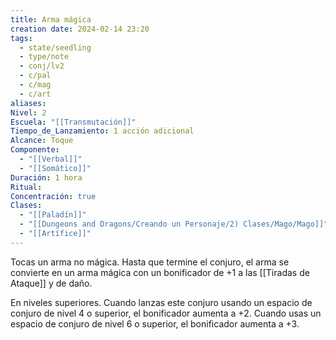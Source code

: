 ```yaml
---
title: Arma mágica
creation date: 2024-02-14 23:20
tags:
  - state/seedling
  - type/note
  - conj/lv2
  - c/pal
  - c/mag
  - c/art
aliases: 
Nivel: 2
Escuela: "[[Transmutación]]"
Tiempo_de_Lanzamiento: 1 acción adicional
Alcance: Toque
Componente:
  - "[[Verbal]]"
  - "[[Somático]]"
Duración: 1 hora
Ritual: 
Concentración: true
Clases:
  - "[[Paladín]]"
  - "[[Dungeons and Dragons/Creando un Personaje/2) Clases/Mago/Mago]]"
  - "[[Artífice]]"
---
```

Tocas un arma no mágica. Hasta que termine el conjuro, el arma se convierte en un arma mágica con un bonificador de +1 a las [[Tiradas de Ataque]] y de daño.

En niveles superiores. Cuando lanzas este conjuro usando un espacio de conjuro de nivel 4 o superior, el bonificador aumenta a +2. Cuando usas un espacio de conjuro de nivel 6 o superior, el bonificador aumenta a +3.